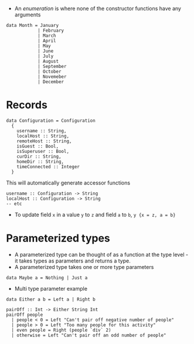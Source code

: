 * An *enumeration* is where none of the constructor functions have any arguments
```
data Month = January
			| February
			| March
			| April
			| May
			| June
			| July
			| August
			| September
			| October
			| Novemeber
			| December
```
# Records
```
data Configuration = Configuration
  {
    username :: String,
	localHost :: String,
	remoteHost :: String,
	isGuest :: Bool,
	isSuperuser :: Bool,
	curDir :: String,
	homeDir :: String,
	timeConnected :: Integer
  }
```
This will automatically generate accessor functions
```
username :: Configuration -> String
localHost :: Configuration -> String
-- etc
```
* To update field `x` in a value `y` to `z` and field `a` to `b`, `y {x = z, a
	= b}`
# Parameterized types
* A parameterized type can be thought of as a function at the type level - it
    takes types as parameters and returns a type.
* A parameterized type takes one or more type parameters
```
data Maybe a = Nothing | Just a
```
* Multi type parameter example
```
data Either a b = Left a | Right b

pairOff :: Int -> Either String Int
pairOff people
  | people < 0 = Left "Can't pair off negative number of people"
  | people > 0 = Left "Too many people for this activity"
  | even people = Right (people `div` 2)
  | otherwise = Left "Can't pair off an odd number of people"
```

